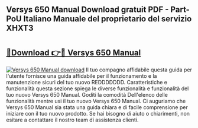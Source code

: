 ## Versys 650 Manual Download gratuit PDF - Part-PoU Italiano Manuale del proprietario del servizio XHXT3

# <h2><a href="http://dfee0hz.blite.top/?on=Versys+650+Manual">🔗Download 👉🔴 Versys 650 Manual</a></h2>

[![Versys 650 Manual download](https://i.imgur.com/lujVjoI.png)](http://dfee0hz.blite.top/?on=Versys+650+Manual)
Il tuo compagno affidabile questa guida per l'utente fornisce una guida affidabile per il funzionamento e la manutenzione sicuri del tuo nuovo REDDDDDDD. Caratteristiche e funzionalità questa sezione spiega le diverse funzionalità e funzionalità del tuo nuovo Versys 650 Manual. Goditi la comodità Dell'elenco delle funzionalità mentre usi il tuo nuovo Versys 650 Manual. Ci auguriamo che Versys 650 Manual sia stata una guida chiara e di facile comprensione per iniziare con il tuo nuovo prodotto. Se hai bisogno di aiuto o chiarimenti, non esitare a contattare il nostro team di assistenza clienti.
